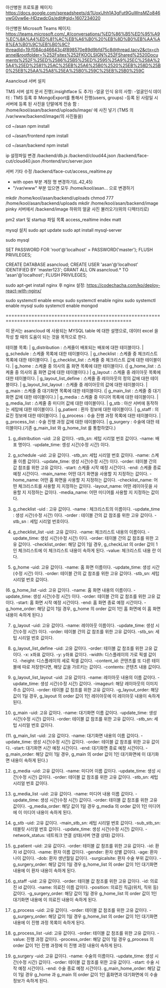 아산병원 프로토콜 페이지:
https://docs.google.com/spreadsheets/d/1UoxlJhh1A3gFut9GuWnsMZo846vwG0vw6e-HDzwdcGs/edit#gid=1607234020

아산병원 Microsoft Teams 페이지:
https://teams.microsoft.com/_#/conversations/%ED%86%B5%ED%95%A9%EC%8A%A4%ED%81%AC%EB%A6%B0%20%EB%8D%B0%EB%AA%A8%EA%B0%9C%EB%B0%9C?threadId=19:f084cd46643c4f898570e89d9bfd75c8@thread.tacv2&ctx=channel&rootfolder=%252Fsites%252FKOOLSIGN%252FShared%2520Documents%252F%25ED%2586%25B5%25ED%2595%25A9%25EC%258A%25A4%25ED%2581%25AC%25EB%25A6%25B0%2520%25EB%258D%25B0%25EB%25AA%25A8%25EA%25B0%259C%25EB%25B0%259C


Asancloud 서버 설치

TMS 서버 설치 문서 진행(.insightface 도 추가)
	-얼굴 인식 유의 사항: 
		-얼굴인식 데이터 : TMS 등록 후 MongoExport를 통해서 진행(users, groups)
		-등록 된 사람일 시 서버에 등록 된 사진을 단말에게 전송 함 : /home/kool/asan/backend/uploads/image/ 에 사진 넣기 (TMS 의 /var/www/backend/image/의 사진들을)


cd ~/asan
npm install 

cd ~/asan/frontend
npm install

cd ~/asan/backend
npm install

ip 설정파일 변경
/backend/db.js
/backend/cloud44.json
/backend/face-cut/cloud40.json
/frontend/src/server.json

서버 기타 수정
/backend/face-cut/access_realtime.py
- with open 부분 계정 명 변경하기(L.42,45)
- "/var/www" 부분 있으면 모두 /home/kool/asan... 으로 변경하기

mkdir /home/kool/asan/backend/uploads
chmod 777 /home/kool/asan/backend/uploads
mkdir /home/kool/asan/backend/image
pinky 서버에서 /backend/image 하위의 얼굴 사진 불러오기(위의 디렉터리로)

pm2 start 및 startup 파일 목록
access_realtime
index
matt

mysql 설치
sudo apt update
sudo apt install mysql-server

sudo mysql

SET PASSWORD FOR 'root'@'localhost' = PASSWORD('master');
FLUSH PRIVILEGES;

CREATE DATABASE asancloud;
CREATE USER 'asan'@'localhost' IDENTIFIED BY 'master123';
GRANT ALL ON asancloud.* TO 'asan'@'localhost';
FLUSH PRIVILEGES;

sudo apt-get install nginx
후 nginx 설정:
https://codechacha.com/ko/deploy-react-with-nginx/

sudo systemctl enable emqx
sudo systemctl enable nginx
sudo systemctl enable mysql
sudo systemctl enable mongod



==================================================================================================



이 문서는 asancloud 에 사용되는 MYSQL table 에 대한 설명으로, 데이터 excel 을 작성 할 때의 도움이 되는 것을 목적으로 한다.

테이블 목록:
| g_distribution : 스케줄이 배포되는 배포에 대한 테이블이다.
| g_schedule : 스케줄 목록에 대한 테이블이다.
| g_checklist : 스케줄 중 체크리스트 목록에 대한 테이블이다.
| g_checklist_list : 스케줄 중 체크리스트 값에 대한 테이블이다.
| g_home : 스케줄 중 의사의 홈 화면 목록에 대한 테이블이다.
(| g_home_list : 스케줄 중 의사의 홈 화면 값에 대한 테이블이다.)
| g_layout : 스케줄 중 레이아웃 목록에 대한 테이블이다.
| g_layout_list_define : 스케줄 중 레이아웃의 정의 값에 대한 테이블이다.
| g_layout_list_layout : 스케줄 중 레이아웃의 값에 대한 테이블이다.
| g_main : 스케줄 중 대기화면 목록에 대한 테이블이다.
(| g_main_list : 스케줄 중 대기화면 값에 대한 테이블이다.)
| g_media : 스케줄 중 미디어 목록에 대한 테이블이다.
| g_media_list : 스케줄 중 미디어 값에 대한 테이블이다.
| g_stb : 아산 서버에 동작하는 세탑에 대한 테이블이다.
| g_patient : 환자 정보에 대한 테이블이다.
| g_staff : 의료진 정보에 대한 테이블이다.
| g_process : 수술 진행 과정 목록에 대한 테이블이다.
| g_process_list : 수술 진행 과정 값에 대한 테이블이다.
| g_surgery : 수술에 대한 테이블이다.(기존 g_main_list 와 g_home_list 를 통합하였다.)

1. g_distribution
-uid: 고유 값이다.
-stb_sn: 세텁 시리얼 번호 값이다.
-name: 배포 명이다.
-update_time: 셍성 시간(수정 시간) 이다.

2. g_schedule
-uid: 고유 값이다.
-stb_sn: 세텁 시리얼 번호 값이다.
-name: 스케줄 이름 값이다.
-update_time: 생성 시간(수정 시간) 이다.
-order: 테이블 간의 값 참조를 위한 고유 값이다.
-start: 스케줄 시작 예정 시간이다.
-end: 스케줄 종료 예정 시간이다.
-main_name: 어떤 대기 화면을 사용할 지 지정하는 값이다.
-home_name: 어떤 홈 화면을 사용할 지 지정하는 값이다.
-checklist_name: 어떤 체크리스트를 사용할 지 지정하는 값이다.
-layout_name: 어떤 레이아웃을 사용할 지 지정하는 값이다.
-media_name: 어떤 미디어를 사용할 지 지정하는 값이다.

3. g_checklist
-uid : 고유 값이다.
-name : 체크리스트의 이름이다.
-update_time : 생성 시간(수정 시간) 이다.
-order : 테이블 간의 값 참조를 위한 고유 값이다.
-stb_sn : 세텁 시리얼 번호이다.

4. g_checklist_list
-uid: 고유 값이다.
-name: 체크리스트 내용의 이름이다.
-update_time: 생성 시간(수정 시간) 이다.
-order: 테이블 간의 값 참조를 위한 고유 값이다.
-checklist_order: 해당 값이 1일 경우, g_checkList 의 order 값이 1인 체크리스트에 이 체크리스트 내용이 속하게 된다.
-value: 체크리스트 내용 란 이다.

5. g_home
-uid: 고유 값이다.
-name: 홈 화면 이름이다.
-update_time: 생성 시간(수정 시간) 이다.
-order: 테이블 간의 값 참조를 위한 고유 값이다.
-stb_sn: 세텁 시리얼 번호 값이다.

(6. g_home_list
-uid: 고유 값이다.
-name: 홈 화면 내용의 이름이다.
-update_time: 생성 시간(수정 시간) 이다.
-order: 테이블 간의 값 참조를 위한 고유 값이다.
-start: 홈 화면 시작 예정 시간이다.
-end: 홈 화면 종료 예정 시간이다.
-g_home_order: 해당 값이 1일 경우, g_home 의 order 값이  1인 홈 화면에 이 홈 화면 내용이 속하게 된다.)
 
7. g_layout
-uid: 고유 값이다.
-name: 레이아웃 이름이다.
-update_time: 생성 시간(수정 시간) 이다.
-order: 테이블 간의 값 참조를 위한 고유 값이다.
-stb_sn: 세텁 시리얼 번호 값이다.

8. g_layout_list_define
-uid: 고유 값이다.
-order: 테이블 값 참조를 위한 고유 값이다.
-x: x좌표 값이다.
-y: y좌표 값이다.
-width: 디스플레이의 가로 픽셀 값이다.
-height: 디스플레이의 세로 픽셀 값이다.
-content_id: 콘텐츠를 또 다른 테이블에 따로 저장한다면, 해당 값을 가르키는 값이다.
-contents: 콘텐츠 내용 값이다.

9. g_layout_list_layout
-uid: 고유 값이다.
-name: 레이아웃 내용의 이름 값이다.
-update_time: 생성 시간(수정 시간) 값이다.
-imageurl: 해당 레이아웃의 이미지 주소 값이다.
-order: 테이블 값 참조를 위한 고유 값이다.
-g_layout_order: 해당 값이 1일 경우, g_layout 의 order 값이 1인 레이아웃에 이 레이아웃 내용이 속하게 된다.

10. g_main
-uid: 고유 값이다.
-name: 대기화면 이름 값이다.
-update_time: 생성 시간(수정 시간) 값이다.
-order: 테이블 값 참조를 위한 고유 값이다.
-stb_sn: 세텁 시리얼 번호 값이다.

(11. g_main_list
-uid: 고유 값이다.
-name: 대기화면 내용의 이름 값이다.
-update_time: 생성 시간(수정 시간) 값이다.
-order: 테이블 값 참조를 위한 고유 값이다.
-start: 대기화면 시간 예정 시간이다.
-end: 대기화면 종료 예정 시간이다.
-g_main_order: 해당 값이 1일 경우, g_main 의 order 값이 1인 대기화면에 이 대기화면 내용이 속하게 된다.)

12. g_media
-uid: 고유 값이다.
-name: 미디어 이름 값이다.
-update_time: 생성 시간(수정 시간)  값이다.
-order: 테이블 값 참조를 위한 고유 값이다.
-stb_sn: 세텁 시리얼 번호 값이다.

13. g_media_list
-uid: 고유 값이다.
-name: 미디어 내용 이름 값이다.
-update_time: 생성 시간(수정 시간) 값이다.
-order: 테이블 값 참조를 위한 고유 값이다.
-g_media_order: 해당 값이 1일 경우 g_media 의 order 값이 1인 미디어에 이 미디어 내용이 속하게 된다.

14. g_stb
-uid: 고유 값이다.
-main_stb_sn: 세텁 시리얼 번호 값이다.
-sub_stb_sn: 테블릿 시리얼 번호 값이다.
-update_time: 생성 시간(수정 시간) 값이다.
-network_status: 네트워크 연결 상태(서버 연결 상태) 값이다.

15. g_patient
-uid: 고유 값이다.
-order: 테이블 값 참조를 위한 고유 값이다.
-id: 환자 id 값이다.
-name: 환자 이름 값이다.
-gender: 환자 성별 값이다.
-age: 환자 나이 값이다.
-dob: 환자 생년월일 값이다.
-surgicalsite: 환자 수술 부위 값이다.
-g_surgery_order: 해당 값이 1일 경우 g_home_list 의 order 값이 1인 대기화면 내용에 이 환자 내용이 속하게 된다.

16. g_staff
-uid: 고유 값이다.
-order: 테이블 값 참조를 위한 고유 값이다.
-id: 의료진 id 값이다.
-name: 의료진 이름 값이다.
-position: 의료진 직급(위치, 직위 등) 값이다.
-g_surgery_order: 해당 값이 1일 경우 g_home_list 의 order 값이 1인 대기화면 내용에 이 의료진 내용이 속하게 된다.

17. g_process
-uid: 고유 값이다.
-order: 테이블 값 참조를 위한 고유 값이다.
-g_surgery_order: 해당 값이 1일 경우 g_home_list 의 order 값이 1인 대기화면 내용에 이 진행 과정 목록이 속하게 된다.

18. g_process_list
-uid: 고유 값이다.
-order: 테이블 값 참조를 위한 고유 값이다.
-value: 진행 과정 값이다.
-process_order: 해당 값이 1일 경우 g_process 의 order 값이 1인 진행 과정에 이 진행 과정 내용이 속하게 된다.

19. g_surgery
-uid: 고유 값이다.
-name: 수술의 이름이다.
-update_time: 생성 시간(수정 시간) 값이다.
-order: 테이블 값 참조를 위한 고유 값이다.
-start: 수술 시작 예정 시간이다.
-end: 수술 종료 예정 시간이다.
g_main_home_order: 해당 값이 1일 경우 g_home 과 g_main 의 order 값이 1인 홈화면과 대기화면에 이 수술 정보가 속하게 된다.
